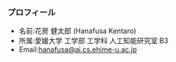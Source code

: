 ### プロフィール
- 名前:花房 健太郎 (Hanafusa Kentaro)<br>
- 所属:愛媛大学 工学部 工学科 人工知能研究室 B3<br>
- Email:hanafusa@ai.cs.ehime-u.ac.jp<br>

<!--
**hanafusa0108/hanafusa0108** is a ✨ _special_ ✨ repository because its `README.md` (this file) appears on your GitHub profile.

Here are some ideas to get you started:
- 🌱 I’m currently learning ...
- 👯 I’m looking to collaborate on ...
- 🤔 I’m looking for help with ...
- 💬 Ask me about ...
- 📫 How to reach me: ...
- 😄 Pronouns: ...
- ⚡ Fun fact: ...
-->
